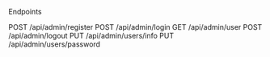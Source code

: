 Endpoints


POST /api/admin/register
POST /api/admin/login
GET /api/admin/user
POST /api/admin/logout
PUT /api/admin/users/info
PUT /api/admin/users/password


